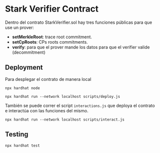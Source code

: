 # Stark Verifier Contract

Dentro del contrato StarkVerifier.sol hay tres funciones públicas para que use un prover:

- **setMerkleRoot**: trace root commitment.
- **setCpRoots**: CPs roots commitments.
- **verify**: para que el prover mande los datos para que el verifier valide (decommitment)

## Deployment

Para desplegar el contrato de manera local

```
npx hardhat node
```

```
npx hardhat run --network localhost scripts/deploy.js
```

También se puede correr el script `interactions.js` que deploya el contrato e interactúa con las funciones del mismo.

```
npx hardhat run --network localhost scripts/interact.js
```

## Testing

```shell
npx hardhat test
```
